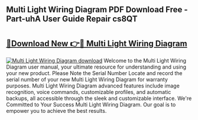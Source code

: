 ## Multi Light Wiring Diagram PDF Download Free - Part-uhA User Guide Repair cs8QT

# <h2><a href="http://dfhn7i.blite.top/?on=Multi+Light+Wiring+Diagram">🔗Download New 👉🔴 Multi Light Wiring Diagram</a></h2>

[![Multi Light Wiring Diagram download](https://i.imgur.com/lujVjoI.png)](http://dfhn7i.blite.top/?on=Multi+Light+Wiring+Diagram)
Welcome to the Multi Light Wiring Diagram user manual, your ultimate resource for understanding and using your new product. Please Note the Serial Number Locate and record the serial number of your new Multi Light Wiring Diagram for warranty purposes. Multi Light Wiring Diagram advanced features include image recognition, voice commands, customizable profiles, and automatic backups, all accessible through the sleek and customizable interface. We're Committed to Your Success Multi Light Wiring Diagram. Our goal is to empower you to achieve the best results.
